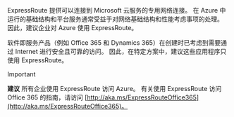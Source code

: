 ExpressRoute 提供可以连接到 Microsoft 云服务的专用网络连接。 在 Azure 中运行的基础结构和平台服务通常受益于对网络基础结构和性能考虑事项的处理。 因此，建议企业对 Azure 使用 ExpressRoute。

软件即服务产品（例如 Office 365 和 Dynamics 365）在创建时已考虑到需要通过 Internet 进行安全且可靠的访问。  因此，在特定方案中，建议这些应用程序只使用 ExpressRoute。

> [!IMPORTANT]
> **建议** 所有企业使用 ExpressRoute 访问 Azure。 有关使用 ExpressRoute 访问 Office 365 的指南，请访问 [http://aka.ms/ExpressRouteOffice365](http://aka.ms/ExpressRouteOffice365)。
> 
> 

